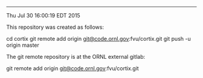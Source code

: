 **********************************************************************************
Thu Jul 30 16:00:19 EDT 2015

This repository was created as follows:

 cd cortix
 git remote add origin git@code.ornl.gov:fvu/cortix.git
 git push -u origin master

The git remote repository is at the ORNL external gitlab:

git remote add origin git@code.ornl.gov:fvu/cortix.git
